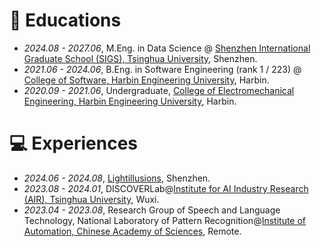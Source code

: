 
# 📖 Educations
- *2024.08 - 2027.06*, M.Eng. in Data Science @ [Shenzhen International Graduate School (SIGS), Tsinghua University](https://www.sigs.tsinghua.edu.cn/en/), Shenzhen.
- *2021.06 - 2024.06*, B.Eng. in Software Engineering (rank 1 / 223) @ [College of Software, Harbin Engineering University](https://english.hrbeu.edu.cn/School/Schools_A_Z/College_of_Computer_Science_and_Technology.htm), Harbin.
- *2020.09 - 2021.06*, Undergraduate, [College of Electromechanical Engineering, Harbin Engineering University](https://english.hrbeu.edu.cn/School/Schools_A_Z/College_of_Mechanical_and_Electrical_Engineering.htm), Harbin.
  
<!-- # 💬 Personal Reports -->

<!-- # 💬 Invited Talks -->



# 💻 Experiences
- *2024.06 - 2024.08*, [Lightillusions](https://www.lightillusions.com/), Shenzhen.
- *2023.08 - 2024.01*, DISCOVERLab@[Institute for AI Industry Research (AIR), Tsinghua University](https://air.tsinghua.edu.cn/en/), Wuxi.
- *2023.04 - 2023.08*, Research Group of Speech and Language Technology,
National Laboratory of Pattern Recognition@[Institute of Automation, Chinese Academy of Sciences](http://english.ia.cas.cn/), Remote.

